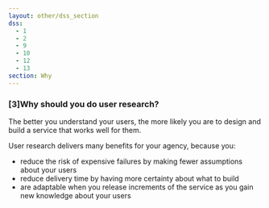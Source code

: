 ```yaml
---
layout: other/dss_section
dss:
  - 1
  - 2
  - 9
  - 10
  - 12
  - 13
section: Why
---
```

### [3]Why should you do user research?
The better you understand your users, the more likely you are to design and build a service that works well for them.

User research delivers many benefits for your agency, because you:

 - reduce the risk of expensive failures by making fewer assumptions about your users
 - reduce delivery time by having more certainty about what to build
 - are adaptable when you release increments of the service as you gain new knowledge about your users



